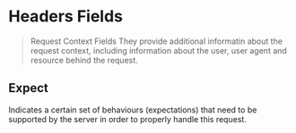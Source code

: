 # Headers Fields
> Request Context Fields
They provide additional informatin about the request context, including information about the user, user agent and resource behind the request.

## Expect
Indicates a certain set of behaviours  (expectations) that need to be supported by the server in order to properly handle this request.